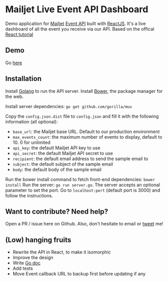 # Mailjet Live Event API Dashboard

Demo application for [Mailjet](https://mailjet.com) [Event API](http://dev.mailjet.com/guides/event-api-guide/) built with [ReactJS](http://facebook.github.io/react/).
It's a live dashboard of all the event you receive via our API.
Based on the offical [React tutorial](https://github.com/reactjs/react-tutorial)

## Demo

Go [here](https://mailjet-event-dashboard.arnaud.ninja/)

## Installation

Install [Golang](http://golang.org/) to run the API server.
Install [Bower](http://bower.io/), the package manager for the web.

Install server dependencies: `go get github.com/gorilla/mux`

Copy the `config.json.dist` file to `config.json` and fill it with the following information (all optional):
* `base_url`: the Mailjet base URL. Default to our production environment
* `max_events_count`: the maximum number of events to display, default to 10. 0 for unlimited
* `api_key`: the default Mailjet API key to use
* `api_secret`: the default Mailjet API secret to use
* `recipient`: the default email address to send the sample email to
* `subject`: the default subject of the sample email
* `body`: the default body of the sample email

Run the bower install command to fetch front-end dependencies: `bower install`
Run the server: `go run server.go`. The server accepts an optional parameter to set the port.
Go to `localhost:port` (default port is 3000) and follow the instructions.

## Want to contribute? Need help?

Open a PR / issue here on Github.
Also, don't hesitate to email or [tweet](https://twitter.com/arnaud_breton) me!

## (Low) hanging fruits
* Rewrite the API in React, to make it isomorphic
* Improve the design
* Write [Go doc](https://godoc.org/)
* Add tests
* Move Event callback URL to backup first before updating if any
